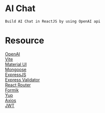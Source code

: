# AI Chat

    Build AI Chat in ReactJS by using OpenAI api

# Resource

[OpenAI](https://platform.openai.com/)<br>
[Vite](https://vitejs.dev/)<br>
[Material UI](https://create-react-app.dev/)<br>
[Mongoose](https://mongoosejs.com/)<br>
[ExpressJS](https://expressjs.com/)<br>
[Express Validator](https://express-validator.github.io/docs/)<br>
[React Router](https://reactrouter.com/)<br>
[Formik](https://formik.org/)<br>
[Yup](https://github.com/jquense/yup/)<br>
[Axios](https://axios-http.com/)<br>
[JWT](https://github.com/auth0/node-jsonwebtoken)<br>
